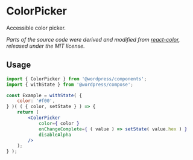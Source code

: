 # ColorPicker

Accessible color picker.

_Parts of the source code were derived and modified from [react-color](https://github.com/casesandberg/react-color/), released under the MIT license._

## Usage

<!-- wp:docs/sandbox { "name": "color-picker" } -->
```jsx
import { ColorPicker } from '@wordpress/components';
import { withState } from '@wordpress/compose';

const Example = withState( {
	color: '#f00',
} )( ( { color, setState } ) => {
	return (
		<ColorPicker
			color={ color }
			onChangeComplete={ ( value ) => setState( value.hex ) }
			disableAlpha
		/>
	);
} );
```
<!-- /wp:docs/sandbox -->